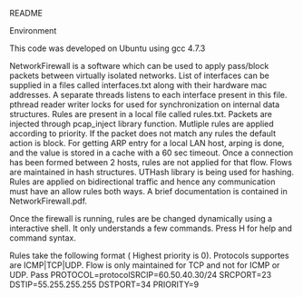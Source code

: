README 

Environment

This code was developed on Ubuntu using gcc 4.7.3

NetworkFirewall is a software which can be used to apply pass/block packets between virtually isolated networks. List of interfaces can be supplied in a files called interfaces.txt along with their hardware mac addresses. A separate threads listens to each interface present in this file. pthread reader writer locks for used for synchronization on internal data structures. Rules are present in a local file called rules.txt. Packets are injected through pcap_inject library function. Mutliple rules are applied according to priority. If the packet does not match any rules the default action is block. For getting ARP entry for a local LAN host, arping is done, and the value is stored in a cache with a 60 sec timeout. Once a connection has been formed between 2 hosts, rules are not applied for that flow. Flows are maintained in hash structures. UTHash library is being used for hashing. Rules are applied on bidirectional traffic and hence any communication must have an allow rules both ways. A brief documentation is contained in NetworkFirewall.pdf.

Once the firewall is running, rules are be changed dynamically using a interactive shell. It only understands a few commands. Press H for help and command syntax.

Rules take the following format ( Highest priority is 0). Protocols supportes are ICMP|TCP|UDP. Flow is only maintained for TCP and not for ICMP or UDP.
Pass PROTOCOL=protocolSRCIP=60.50.40.30/24 SRCPORT=23 DSTIP=55.255.255.255 DSTPORT=34 PRIORITY=9


